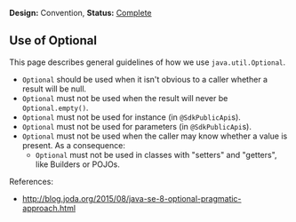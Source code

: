 **Design:** Convention, **Status:** [Complete](README.md)

## Use of Optional

This page describes general guidelines of how we use
`java.util.Optional`.

- `Optional` should be used when it isn't obvious to a caller whether a
  result will be null.
- `Optional` must not be used when the result will never be
  `Optional.empty()`.
- `Optional` must not be used for instance (in `@SdkPublicApi`s).
- `Optional` must not be used for parameters (in `@SdkPublicApi`s).
- `Optional` must not be used when the caller may know whether a value
  is present. As a consequence:
  - `Optional` must not be used in classes with "setters" and "getters",
    like Builders or POJOs.

References:

- http://blog.joda.org/2015/08/java-se-8-optional-pragmatic-approach.html
